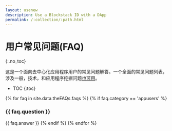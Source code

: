 ```yaml
---
layout: usenew
description: Use a Blockstack ID with a DApp
permalink: /:collection/:path.html
---
```

# 用户常见问题(FAQ)
{:.no_toc}

这是一个面向去中心化应用程序用户的常见问题解答。一个全面的常见问题列表，涉及一般，技术，和应用程序挖掘问题[也可用]({{site.baseurl}}/faqs/allFAQS.html)。

* TOC
{:toc}

{% for faq in site.data.theFAQs.faqs %}
   {% if faq.category == 'appusers' %}
### {{ faq.question }}
{{ faq.answer }}
  {% endif %}
{% endfor %}
